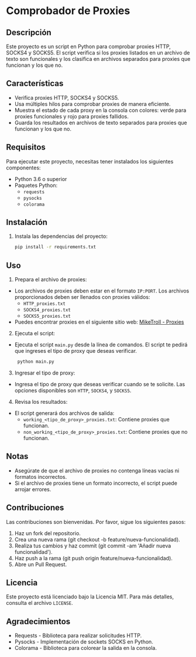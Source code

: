 # Comprobador de Proxies

## Descripción

Este proyecto es un script en Python para comprobar proxies HTTP, SOCKS4 y SOCKS5. El script verifica si los proxies listados en un archivo de texto son funcionales y los clasifica en archivos separados para proxies que funcionan y los que no.

## Características

- Verifica proxies HTTP, SOCKS4 y SOCKS5.
- Usa múltiples hilos para comprobar proxies de manera eficiente.
- Muestra el estado de cada proxy en la consola con colores: verde para proxies funcionales y rojo para proxies fallidos.
- Guarda los resultados en archivos de texto separados para proxies que funcionan y los que no.

## Requisitos

Para ejecutar este proyecto, necesitas tener instalados los siguientes componentes:

- Python 3.6 o superior
- Paquetes Python:
  - `requests`
  - `pysocks`
  - `colorama`

## Instalación

1. Instala las dependencias del proyecto:
   ```bash
   pip install -r requirements.txt

## Uso

1. Prepara el archivo de proxies:
- Los archivos de proxies deben estar en el formato `IP:PORT`. Los archivos proporcionados deben ser llenados con proxies válidos:
  - `HTTP_proxies.txt`
  - `SOCKS4_proxies.txt`
  - `SOCKS5_proxies.txt`
- Puedes encontrar proxies en el siguiente sitio web: [MikeTroll - Proxies](https://miketrollyt.github.io/MikeTroll/proxies/)
2. Ejecuta el script:
- Ejecuta el script `main.py` desde la línea de comandos. El script te pedirá que ingreses el tipo de proxy que deseas verificar.
  ```bash
   python main.py
3. Ingresar el tipo de proxy:
- Ingresa el tipo de proxy que deseas verificar cuando se te solicite. Las opciones disponibles son `HTTP`, `SOCKS4`, y `SOCKS5`.
4. Revisa los resultados:
  - El script generará dos archivos de salida:
    - `working_<tipo_de_proxy>_proxies.txt`: Contiene proxies que funcionan.
    - `non_working_<tipo_de_proxy>_proxies.txt`: Contiene proxies que no funcionan.
   
## Notas

- Asegúrate de que el archivo de proxies no contenga líneas vacías ni formatos incorrectos.
- Si el archivo de proxies tiene un formato incorrecto, el script puede arrojar errores.

## Contribuciones

Las contribuciones son bienvenidas. Por favor, sigue los siguientes pasos:
1. Haz un fork del repositorio.
2. Crea una nueva rama (git checkout -b feature/nueva-funcionalidad).
3. Realiza tus cambios y haz commit (git commit -am 'Añadir nueva funcionalidad').
4. Haz push a la rama (git push origin feature/nueva-funcionalidad).
5. Abre un Pull Request.

## Licencia

Este proyecto está licenciado bajo la Licencia MIT. Para más detalles, consulta el archivo `LICENSE`.

## Agradecimientos

- Requests - Biblioteca para realizar solicitudes HTTP.
- Pysocks - Implementación de sockets SOCKS en Python.
- Colorama - Biblioteca para colorear la salida en la consola.
